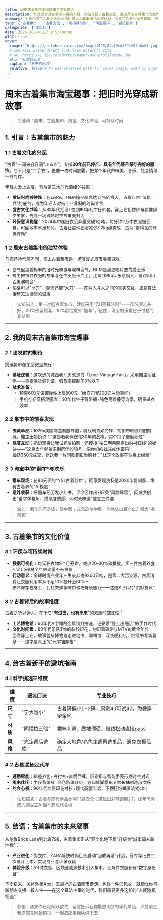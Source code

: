 ```yaml
---
title: 周末古着集市淘宝趣事与文化魅力
description: 本文适合对古着感兴趣的人群。详细介绍了古着文化，讲述周末古着集市的魅力与淘宝趣事，分析其环保和文化价值，提供新手挑选建议与混搭公式。古着集市正不断升级，能带来独特体验，让人们感受旧时光与新故事的碰撞。
summary: 文章介绍了古着文化的兴起和周末古着集市的独特体验，分享了作者的淘宝趣事，包括惊喜发现与“翻车”经历。还阐述了古着集市的文化价值，给出新手避坑指南，最后展望了古着集市的未来。
tags: ['古着集市', '古着文化', '可持续时尚', '淘宝趣事', '避坑指南']
categories: ["试运行"]
date: 2025-10-04T12:59:53+08:00
AIGC: true
cover:
  image: "https://photobed.rutno.com/imgs/2025/02/79cb6513e5fa0a64.jpg"
  # can also paste direct link from external site
  # ex. https://i.ibb.co/K0HVPBd/paper-mod-profilemode.png
  alt: "秋天的思念"
  caption: "秋天的思念"
  relative: false # To use relative path for cover image, used in hugo Page-bundles
---
```

# 周末古着集市淘宝趣事：把旧时光穿成新故事

> 关键词：周末、古着集市、淘宝、文化体验、可持续时尚

## 1. 引言：古着集市的魅力  
### 1.1 古着文化的兴起  
"古着"一词来自日语"ふるぎ"，专指**20年前已停产、具有年代感且保存完好的服饰**。它不只是"二手衣"，更像一枚时间胶囊，把某个年代的审美、音乐、社会情绪一并封存。  

年轻人爱上古着，背后是三大时代情绪的共振：  
- **反快时尚独特性**：在ZARA、H&M撞衫率高达37%的今天，古着自带"仅此一件"的底气，成为年轻人对抗工业复制的时尚宣言  
- **复古文化共鸣**：从80年代摇滚T恤到90年代牛仔外套，穿上它们仿佛与偶像隔空击掌，完成一场跨越时空的审美对话  
- **环保意识觉醒**：2024年中国旧衣丢弃量突破1亿吨，每分钟2万件衣服被丢弃，可回收率不足10%。古着让每件衣服减少5.7kg碳排放，成为"看得见的环保行动"

### 1.2 周末古着集市的独特体验  
与商场冷气房不同，周末古着集市是一场沉浸式城市寻宝游戏：  
- 空气里混着棉麻的旧时光味道与咖啡香气，BGM是黑胶唱片放的爵士乐  
- 摊主把每件衣服的故事写在牛皮纸卡片上，比如"1985年东京购入，看过山口百惠演唱会"  
- 价格可以"小刀"，聊天还能"大刀"——这种人与人之间的真实交互，正是算法推荐无法复制的温度  

> 认知锚点：第一次逛古着集市，建议采用"721预算法则"——70%买心头好，20%预留惊喜，10%留给意外"翻车"。记住，淘宝的乐趣在于过程而非结果

---

## 2. 我的周末古着集市淘宝趣事  
### 2.1 出发前的期待  
挑选集市像策划微型旅行：  
- **选址逻辑**：这次选的城西老厂房改造的「Loop Vintage Fair」，采用摊主认证制——需提供货源凭证，假货率控制在3%以下  
- **战术准备**：  
  - 预算600元设置弹性上限800元（给自己留200元冲动空间）  
  - 手机存好穿搭灵感库：90年代牛仔背带裤+纯色高领叠穿方案，确保试衣效率  

### 2.2 集市中的惊喜发现  
- **宝藏单品**：1970s美国邮差制服外套，肩线利落如刀锋，铜扣带着温润旧铜绿。摊主王奶奶说："这是我老伴送信30年的战袍，每个扣子都磨亮过"  
- **深度互动**：奶奶坚持让我试穿后拍照，还传授"袖口卷两圈露出内衬红线"的秘诀——"这是当年邮差识别同伴的暗号，像你们的社交媒体密码"  
最终350元成交，她送我一枚同款铜扣当胸针："让这个故事在你身上继续"

### 2.3 淘宝中的"翻车"与欢乐  
- **翻车现场**：花80元买的"YSL古着丝巾"，回家发现洗标是2020年复刻版，堪称古着界的"AI换脸"  
- **意外收获**：把翻车经历发小红书，评论区炸出287条"同款踩雷"，网友共创出"看字体棱角、摸厚度质感、闻时光味道"鉴宝三件套  
> 金句：翻车的不是钱，是学费；交完这笔学费，你就从古着小白升级为"老司机"

---

## 3. 古着集市的文化价值  
### 3.1 环保与可持续时尚  
- **数据可视化**：每延长衣物9个月寿命，减少20–30%碳排放。买一件古着外套 ≈ 让1.5棵树全年吸碳量不被浪费  
- **行动意义**：全球时尚产业年产生废弃物9200万吨，是第二大污染源。古着消费让衣服利用率从不足10%提升至60%+  
把环保穿在身上，比社交媒体喊口号更有说服力——这是Z世代的"沉默抗议"

### 3.2 古着背后的故事维度  
古着之所以迷人，在于它"**有过去，也有未来**"的双重时空属性：  
- **工艺博物馆**：60年代A字裙的金属钩扣拉链，记录着"慢工出细活"的手作时代  
- **文化时间戳**：80年代乐队T恤的裂纹印花，封印着磁带与MTV的黄金年代  
当你穿上它，故事就从博物馆走进地铁、咖啡馆、深夜便利店，继续书写新篇章——这才是真正的"元宇宙穿搭"

---

## 4. 给古着新手的避坑指南  
### 4.1 科学挑选三维度  
| 维度 | 避坑口诀 | 专业技巧 |
|---|---|---|
| **尺寸** | "宁大勿小" | 古着码偏小1-2码，肩宽40可试42，为叠穿留余地 |
| **材质** | "闻摸拉三验" | 霉味刺鼻、质地僵硬、缝线松动直接pass |
| **风格** | "先定调后选款" | 确定大地色/亮色主调再选单品，避免衣橱孤品 |

### 4.2 古着混搭公式库  
- **通勤智能**：邮差外套+白衬衫+直筒西裤，旧铜扣与智能手表形成时空对话  
- **周末休闲**：牛仔背带裤+彩色条纹针织，卷起裤脚露出复古长袜制造层次感  
- **约会心机**：90年代丝质印花衬衫+现代高腰半裙，下摆打结瞬间法式chic  

> 认知锚点：古着与现代单品比例1:1最安全；想玩出彩可调到2:1，让年代感成为造型主角但不忘现代语境

---

## 5. 结语：古着集市的未来叙事  
从伦敦Brick Lane到北京798，古着集市正从"亚文化地下场"升级为"城市周末新地标"：  
- **产业进化**：优衣库、ZARA等快时尚巨头启动"回收再造"计划，将库存旧衣二次设计上市，实现商业与环保双赢  
- **体验升级**：AR试衣镜、区块链溯源技术引入集市，让每件衣服都有"数字身份证"  

下个周末，关掉外卖App，去最近的古着集市走走。也许一件旧风衣，就能让你与新朋友交换一段人生——在这个算法主宰的时代，我们需要更多这样的"人间随机相遇"  

> 彩蛋：如果你已经跃跃欲试，留言告诉我你最想淘到的年代单品，点赞前三我送邮差同款铜扣，一起把故事继续讲下去
    